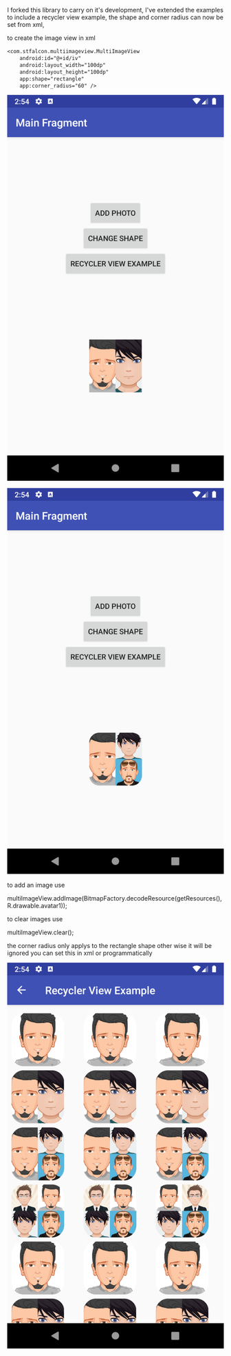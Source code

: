 I forked this library to carry on it's development, I've extended the examples to include a recycler view example, the shape  and corner radius can now be set from xml, 


to create the image view in xml 

    <com.stfalcon.multiimageview.MultiImageView
        android:id="@+id/iv"
        android:layout_width="100dp"
        android:layout_height="100dp"
        app:shape="rectangle"
        app:corner_radius="60" />
        
![Image description](https://github.com/martipello/MultiImageView/blob/master/sample/src/main/res/drawable/screenshot_1582383274.png)

        
![Image description](https://github.com/martipello/MultiImageView/blob/master/sample/src/main/res/drawable/screenshot_1582383283.png)


to add an image use 

   multiImageView.addImage(BitmapFactory.decodeResource(getResources(), R.drawable.avatar1));
                    
to clear images use

   multiImageView.clear();
   
the corner radius only applys to the rectangle shape other wise it will be ignored you can set this in xml or programmatically
        
![Image description](https://github.com/martipello/MultiImageView/blob/master/sample/src/main/res/drawable/screenshot_1582383289.png)

